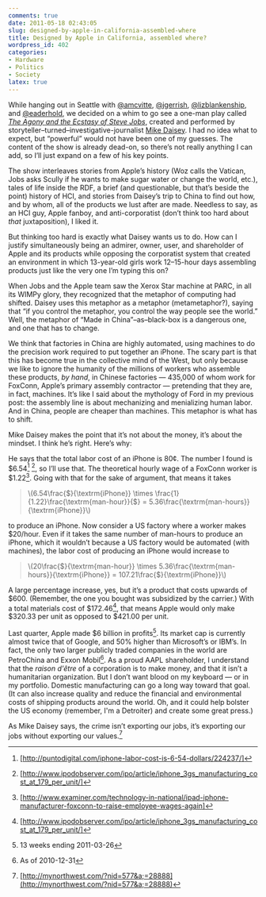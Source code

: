 ```yaml
---
comments: true
date: 2011-05-18 02:43:05
slug: designed-by-apple-in-california-assembled-where
title: Designed by Apple in California, assembled where?
wordpress_id: 402
categories:
- Hardware
- Politics
- Society
latex: true
---
```


While hanging out in Seattle with [@amcvitte](http://twitter.com/amcvittie), [@jgerrish](http://twitter.com/jgerrish), [@lizblankenship](http://twitter.com/lizblankenship), and [@eaderhold](http://twitter.com/eaderhold), we decided on a whim to go see a one-man play called [_The Agony and the Ecstasy of Steve Jobs_](http://www.seattlerep.org/Plays/1011/AE/), created and performed by storyteller–turned–investigative-journalist [Mike Daisey](http://mikedaisey.blogspot.com/). I had no idea what to expect, but “powerful” would not have been one of my guesses. The content of the show is already dead-on, so there’s not really anything I can add, so I’ll just expand on a few of his key points.

The show interleaves stories from Apple’s history (Woz calls the Vatican, Jobs asks Scully if he wants to make sugar water or change the world, etc.), tales of life inside the RDF, a brief (and questionable, but that’s beside the point) history of HCI, and stories from Daisey’s trip to China to find out how, and by whom, all of the products we lust after are made. Needless to say, as an HCI guy, Apple fanboy, and anti-corporatist (don’t think too hard about _that_ juxtaposition), I liked it.

But thinking too hard is exactly what Daisey wants us to do. How can I justify simultaneously being an admirer, owner, user, and shareholder of Apple and its products while opposing the corporatist system that created an environment in which 13-year-old girls work 12–15-hour days assembling products just like the very one I’m typing this on?

When Jobs and the Apple team saw the Xerox Star machine at PARC, in all its WIMPy glory, they recognized that the metaphor of computing had shifted. Daisey uses this metaphor as a metaphor (metametaphor?), saying that “if you control the metaphor, you control the way people see the world.” Well, the metaphor of “Made in China”–as–black-box is a dangerous one, and one that has to change.

We think that factories in China are highly automated, using machines to do the precision work required to put together an iPhone. The scary part is that this has become true in the collective mind of the West, but only because we like to ignore the humanity of the millions of workers who assemble these products, _by hand_, in Chinese factories — 435,000 of whom work for FoxConn, Apple’s primary assembly contractor — pretending that they are, in fact, machines. It’s like I said about the mythology of Ford in my previous post: the assembly line is about mechanizing and menializing human labor. And in China, people are cheaper than machines. This metaphor is what has to shift.

Mike Daisey makes the point that it’s not about the money, it’s about the mindset. I think he’s right. Here’s why:

He says that the total labor cost of an iPhone is 80¢. The number I found is $6.54[^1] [^2], so I’ll use that. The theoretical hourly wage of a FoxConn worker is $1.22[^3]. Going with that for the sake of argument, that means it takes 



> \\(6.54\frac{\$}{\textrm{iPhone}} \times \frac{1}{1.22}\frac{\textrm{man-hour}}{\$} = 5.36\frac{\textrm{man-hours}}{\textrm{iPhone}}\\)




to produce an iPhone. Now consider a US factory where a worker makes $20/hour. Even if it takes the same number of man-hours to produce an iPhone, which it wouldn’t because a US factory would be automated (with machines), the labor cost of producing an iPhone would increase to



> \\(20\frac{\$}{\textrm{man-hour}} \times 5.36\frac{\textrm{man-hours}}{\textrm{iPhone}} = 107.21\frac{\$}{\textrm{iPhone}}\\)




A large percentage increase, yes, but it’s a product that costs upwards of $600. (Remember, the one you bought was subsidized by the carrier.) With a total materials cost of $172.46[^5], that means Apple would only make $320.33 per unit as opposed to $421.00 per unit.

Last quarter, Apple made $6 billion in profits[^6]. Its market cap is currently almost twice that of Google, and 50% higher than Microsoft’s or IBM’s. In fact, the only two larger publicly traded companies in the world are PetroChina and Exxon Mobil[^7]. As a proud AAPL shareholder, I understand that the _raison d'être_ of a corporation is to make money, and that it isn’t a humanitarian organization. But I don’t want blood on my keyboard — or in my portfolio. Domestic manufacturing can go a long way toward that goal. (It can also increase quality and reduce the financial and environmental costs of shipping products around the world. Oh, and it could help bolster the US economy (remember, I'm a Detroiter) and create some great press.)

As Mike Daisey says, the crime isn’t exporting our jobs, it’s exporting our jobs without exporting our values.[^8]

[^1]: [http://puntodigital.com/iphone-labor-cost-is-6-54-dollars/224237/]

[^2]: [http://www.ipodobserver.com/ipo/article/iphone_3gs_manufacturing_cost_at_179_per_unit/]

[^3]: [http://www.examiner.com/technology-in-national/ipad-iphone-manufacturer-foxconn-to-raise-employee-wages-again]

[^5]: [http://www.ipodobserver.com/ipo/article/iphone_3gs_manufacturing_cost_at_179_per_unit/]

[^6]: 13 weeks ending 2011-03-26

[^7]: As of 2010-12-31

[^8]: [http://mynorthwest.com/?nid=577&a;=28888](http://mynorthwest.com/?nid=577&a;=28888)